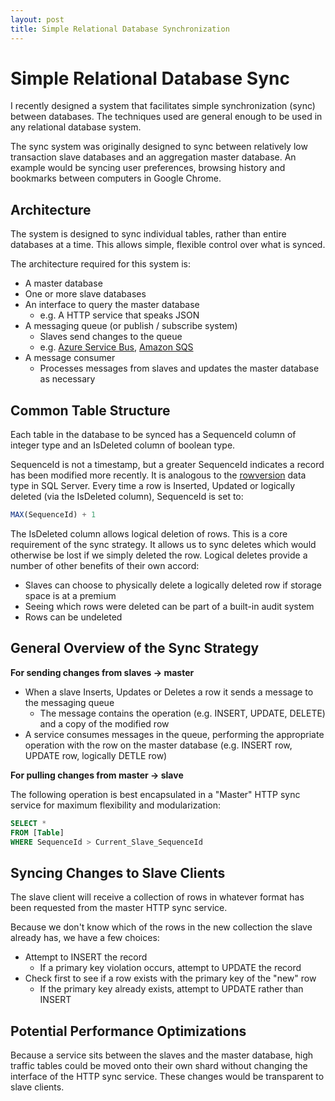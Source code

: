 ```yaml
---
layout: post
title: Simple Relational Database Synchronization
---
```


Simple Relational Database Sync
===============================

I recently designed a system that facilitates simple synchronization (sync) between databases. The techniques used are general enough to be used in any relational database system.

The sync system was originally designed to sync between relatively low transaction slave databases and an aggregation master database. An example would be syncing user preferences, browsing history and bookmarks between computers in Google Chrome.


Architecture
------------

The system is designed to sync individual tables, rather than entire databases at a time. This allows simple, flexible control over what is synced.

The architecture required for this system is:


* A master database
* One or more slave databases
* An interface to query the master database
  * e.g. A HTTP service that speaks JSON
* A messaging queue (or publish / subscribe system)
  * Slaves send changes to the queue
  * e.g. [Azure Service Bus](http://www.windowsazure.com/en-us/home/features/messaging/), [Amazon SQS](http://aws.amazon.com/sqs/)
* A message consumer
  * Processes messages from slaves and updates the master database as necessary


Common Table Structure
----------------------

Each table in the database to be synced has a SequenceId column of integer type and an IsDeleted column of boolean type.

SequenceId is not a timestamp, but a greater SequenceId indicates a record has been modified more recently. It is analogous to the [rowversion](http://msdn.microsoft.com/en-us/library/ms182776.aspx) data type in SQL Server. Every time a row is Inserted, Updated or logically deleted (via the IsDeleted column), SequenceId is set to:

``` sql
MAX(SequenceId) + 1
```

The IsDeleted column allows logical deletion of rows. This is a core requirement of the sync strategy. It allows us to sync deletes which would otherwise be lost if we simply deleted the row. Logical deletes provide a number of other benefits of their own accord:
* Slaves can choose to physically delete a logically deleted row if storage space is at a premium
* Seeing which rows were deleted can be part of a built-in audit system
* Rows can be undeleted


General Overview of the Sync Strategy
-------------------------------------

__For sending changes from slaves -> master__

* When a slave Inserts, Updates or Deletes a row it sends a message to the messaging queue
  * The message contains the operation (e.g. INSERT, UPDATE, DELETE) and a copy of the modified row
* A service consumes messages in the queue, performing the appropriate operation with the row on the master database (e.g. INSERT row, UPDATE row, logically DETLE row)



__For pulling changes from master -> slave__

The following operation is best encapsulated in a "Master" HTTP sync service for maximum flexibility and modularization:

``` sql
SELECT *
FROM [Table]
WHERE SequenceId > Current_Slave_SequenceId
```


Syncing Changes to Slave Clients
--------------------------------

The slave client will receive a collection of rows in whatever format has been requested from the master HTTP sync service.

Because we don't know which of the rows in the new collection the slave already has, we have a few choices:

* Attempt to INSERT the record
  * If a primary key violation occurs, attempt to UPDATE the record
* Check first to see if a row exists with the primary key of the "new" row
  * If the primary key already exists, attempt to UPDATE rather than INSERT


Potential Performance Optimizations
-----------------------------------
Because a service sits between the slaves and the master database, high traffic tables could be moved onto their own shard without changing the interface of the HTTP sync service. These changes would be transparent to slave clients.